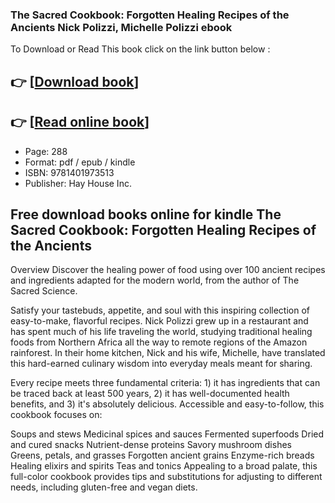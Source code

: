 ### The Sacred Cookbook: Forgotten Healing Recipes of the Ancients Nick Polizzi, Michelle Polizzi ebook

To Download or Read This book click on the link button below :

## 👉  [**[Download book](http://filesbooks.info/download.php?group=book&from=github.com&id=686334&lnk=1064 "Download book")**]

## 👉  [**[Read online book](http://filesbooks.info/download.php?group=book&from=github.com&id=686334&lnk=1064 "Read online book")**]


* Page: 288
* Format: pdf / epub / kindle
* ISBN: 9781401973513
* Publisher: Hay House Inc.



## Free download books online for kindle The Sacred Cookbook: Forgotten Healing Recipes of the Ancients


Overview
Discover the healing power of food using over 100 ancient recipes and ingredients adapted for the modern world, from the author of The Sacred Science.
 
 Satisfy your tastebuds, appetite, and soul with this inspiring collection of easy-to-make, flavorful recipes. Nick Polizzi grew up in a restaurant and has spent much of his life traveling the world, studying traditional healing foods from Northern Africa all the way to remote regions of the Amazon rainforest. In their home kitchen, Nick and his wife, Michelle, have translated this hard-earned culinary wisdom into everyday meals meant for sharing.
 
 Every recipe meets three fundamental criteria: 1) it has ingredients that can be traced back at least 500 years, 2) it has well-documented health benefits, and 3) it&#039;s absolutely delicious. Accessible and easy-to-follow, this cookbook focuses on:
 
 Soups and stews Medicinal spices and sauces Fermented superfoods Dried and cured snacks Nutrient-dense proteins Savory mushroom dishes Greens, petals, and grasses Forgotten ancient grains Enzyme-rich breads Healing elixirs and spirits Teas and tonics 
 Appealing to a broad palate, this full-color cookbook provides tips and substitutions for adjusting to different needs, including gluten-free and vegan diets.



